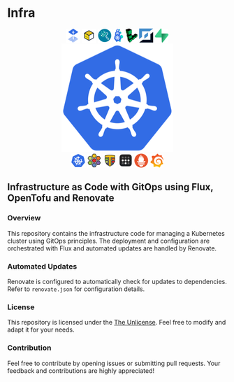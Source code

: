 # Infra

<p align="center">
  <a href="http://fluxcd.io" target="_blank"><img src="./resources/flux.png" height="32px"></a>
  <a href="http://opentofu.org" target="_blank"><img src="./resources/opentofu.png" height="32px"></a>
  <a href="https://www.mend.io/renovate/" target="_blank"><img src="./resources/renovate.png" height="32px"></a>
  <a href="https://cluster-api.sigs.k8s.io" target="_blank"><img src="./resources/capi.svg" height="32px"></a>
  <a href="https://linode.com" target="_blank"><img src="./resources/linode.png" height="32px"></a>
  <a href="https://k0smotron.io" target="_blank"><img src="./resources/k0s.png" height="32px"></a>
  <a href="https://supabase.com" target="_blank"><img src="./resources/supabase.png" height="32px"></a>
  </br><img src="./resources/kubernetes.png" alt="Kubernetes" width="256px"/></br>
  <a href="http://kured.dev" target="_blank"><img src="./resources/kured.png" height="32px"></a>
  <a href="http://cilium.io" target="_blank"><img src="./resources/cilium.png" height="32px"></a>
  <a href="http://tetragon.io" target="_blank"><img src="./resources/tetragon.png" height="32px"></a>
  <a href="https://tailscale.com" target="_blank"><img src="./resources/tailscale.png" height="32px"></a>
  <a href="https://prometheus.io" target="_blank"><img src="./resources/prometheus.png" height="32px"></a>
  <a href="https://grafana.com/oss/grafana/" target="_blank"><img src="./resources/grafana.png" height="32px"></a>
</p>

## Infrastructure as Code with GitOps using Flux, OpenTofu and Renovate

### Overview

This repository contains the infrastructure code for managing a Kubernetes cluster using GitOps principles. The deployment and configuration are orchestrated with Flux and automated updates are handled by Renovate.

### Automated Updates

Renovate is configured to automatically check for updates to dependencies. Refer to `renovate.json` for configuration details.

### License

This repository is licensed under the [The Unlicense](LICENSE). Feel free to modify and adapt it for your needs.

### Contribution

Feel free to contribute by opening issues or submitting pull requests. Your feedback and contributions are highly appreciated!
